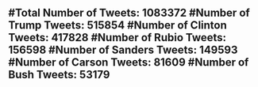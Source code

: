 #Total Number of Tweets: 1083372 
#Number of Trump Tweets: 515854
#Number of Clinton Tweets: 417828
#Number of Rubio Tweets: 156598
#Number of Sanders Tweets: 149593
#Number of Carson Tweets: 81609
#Number of Bush Tweets: 53179
---
